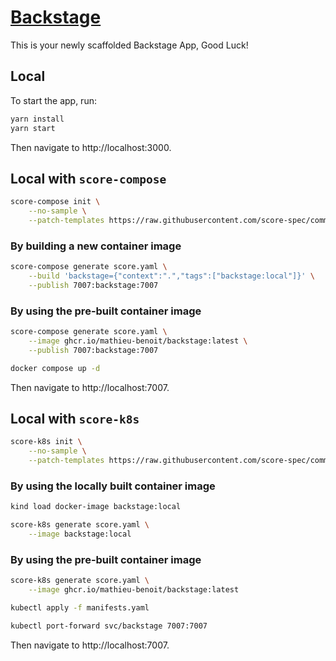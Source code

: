 # [Backstage](https://backstage.io)

This is your newly scaffolded Backstage App, Good Luck!

## Local

To start the app, run:

```sh
yarn install
yarn start
```

Then navigate to http://localhost:3000.

## Local with `score-compose`

```bash
score-compose init \
    --no-sample \
    --patch-templates https://raw.githubusercontent.com/score-spec/community-patchers/refs/heads/main/score-compose/unprivileged.tpl
```

### By building a new container image

```bash
score-compose generate score.yaml \
    --build 'backstage={"context":".","tags":["backstage:local"]}' \
    --publish 7007:backstage:7007
```

### By using the pre-built container image

```bash
score-compose generate score.yaml \
    --image ghcr.io/mathieu-benoit/backstage:latest \
    --publish 7007:backstage:7007
```

```bash
docker compose up -d
```

Then navigate to http://localhost:7007.

## Local with `score-k8s`

```bash
score-k8s init \
    --no-sample \
    --patch-templates https://raw.githubusercontent.com/score-spec/community-patchers/refs/heads/main/score-k8s/unprivileged.tpl
```

### By using the locally built container image

```bash
kind load docker-image backstage:local

score-k8s generate score.yaml \
    --image backstage:local
```

### By using the pre-built container image

```bash
score-k8s generate score.yaml \
    --image ghcr.io/mathieu-benoit/backstage:latest
```

```bash
kubectl apply -f manifests.yaml

kubectl port-forward svc/backstage 7007:7007
```

Then navigate to http://localhost:7007.
